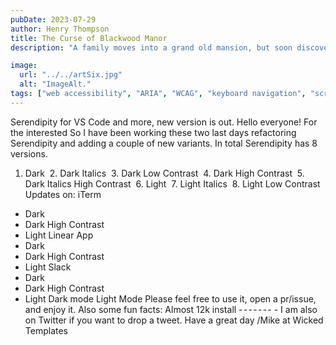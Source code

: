 ```yaml
---
pubDate: 2023-07-29
author: Henry Thompson
title: The Curse of Blackwood Manor
description: "A family moves into a grand old mansion, but soon discovers that the house is cursed and they must unravel its dark secrets before it's too late."

image:
  url: "../../artSix.jpg"
  alt: "ImageAlt."
tags: ["web accessibility", "ARIA", "WCAG", "keyboard navigation", "screen readers", "alt text"]
---
```

Serendipity for VS Code and more, new version is out.
Hello everyone!
For the interested
So I have been working these two last days refactoring Serendipity and adding a couple of new variants.
In total Serendipity has 8 versions.
1. Dark
 2. Dark Italics
 3. Dark Low Contrast
 4. Dark High Contrast
 5. Dark Italics High Contrast
 6. Light
 7. Light Italics
 8. Light Low Contrast
Updates on:
iTerm
- Dark
- Dark High Contrast
- Light
Linear App
- Dark
- Dark High Contrast
- Light
Slack
- Dark
- Dark High Contrast
- Light
Dark mode
Light Mode
Please feel free to use it, open a pr/issue, and enjoy it.
Also some fun facts:
Almost 12k install
- - - - - - - -
I am also on Twitter if you want to drop a tweet.
Have a great day
/Mike at Wicked Templates